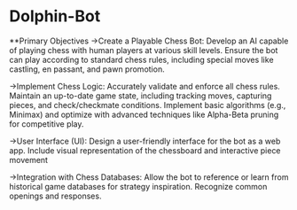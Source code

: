 # Dolphin-Bot

**Primary Objectives
->Create a Playable Chess Bot:
Develop an AI capable of playing chess with human players at various skill levels.
Ensure the bot can play according to standard chess rules, including special moves like castling, en passant, and pawn promotion.

->Implement Chess Logic:
Accurately validate and enforce all chess rules.
Maintain an up-to-date game state, including tracking moves, capturing pieces, and check/checkmate conditions.
Implement basic algorithms (e.g., Minimax) and optimize with advanced techniques like Alpha-Beta pruning for competitive play.

->User Interface (UI):
Design a user-friendly interface for the bot as a web app.
Include visual representation of the chessboard and interactive piece movement

->Integration with Chess Databases:
Allow the bot to reference or learn from historical game databases for strategy inspiration.
Recognize common openings and responses.





